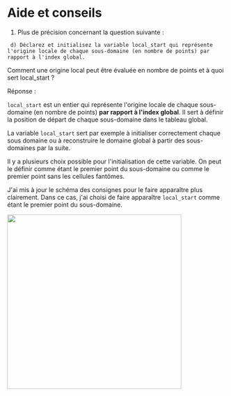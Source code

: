 # Aide et conseils

1. Plus de précision concernant la question suivante :
```
 d) Déclarez et initialisez la variable local_start qui représente l'origine locale de chaque sous-domaine (en nombre de points) par rapport à l'index global.
``````
Comment une origine local peut être évaluée en nombre de points et à quoi sert local_start ?

Réponse :

`local_start` est un entier qui représente l'origine locale de chaque sous-domaine (en nombre de points) **par rapport à l'index global**. Il sert à définir la position de départ de chaque sous-domaine dans le tableau global.

La variable `local_start` sert par exemple à initialiser correctement chaque sous domaine ou à reconstruire le domaine global à partir des sous-domaines par la suite. 

Il y a plusieurs choix possible pour l'initialisation de cette variable. On peut le définir comme étant le premier point du sous-domaine ou comme le premier point sans les cellules fantômes.

J'ai mis à jour le schéma des consignes pour le faire apparaître plus clairement. Dans ce cas, j'ai choisi de faire apparaître `local_start` comme étant le premier point du sous-domaine.

<img src="../../../support/materiel/shallow_domain_decomposition_3.svg" height="400">